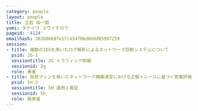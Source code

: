 ```yaml
---
category: people
layout: people
title: 立岩 佑一郎
yomi: タテイワ ユウイチロウ
pageid: '4124'
emailhash: 383606687e1fc45470bd0ddd85997259
session:
- title: 複数のIDSを用いたログ解析によるネットワーク診断システムについて
  psid: 2G-1
  sessiontitle: 2G トラフィック制御
  sessionid: 2g
  role: 著者
- title: 仮想マシンを用いたネットワーク構築演習における正解トレースに基づく答案評価システムの提案
  psid: 5H-2
  sessiontitle: 5H 運用と実証
  sessionid: 5h
  role: 発表者
---
```

